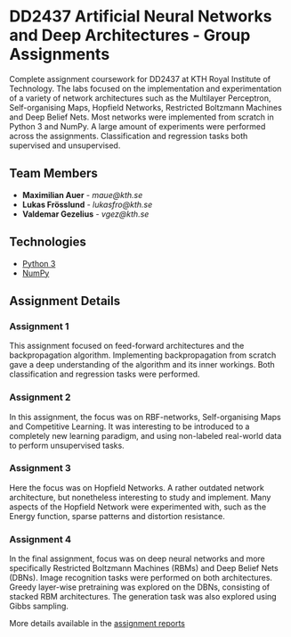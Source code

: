 # DD2437 Artificial Neural Networks and Deep Architectures - Group Assignments

Complete assignment coursework for DD2437 at KTH Royal Institute of Technology. The labs focused on the implementation and experimentation of a variety of network architectures such as the Multilayer Perceptron, Self-organising Maps, Hopfield Networks, Restricted Boltzmann Machines and Deep Belief Nets. Most networks were implemented from scratch in Python 3 and NumPy. A large amount of experiments were performed across the assignments. Classification and regression tasks both supervised and unsupervised.

## Team Members

<ul>
    <li>
        <strong>Maximilian Auer</strong> - <i style="text-decoration: none;">maue@kth.se</i>
    </li>
    <li>
        <strong>Lukas Frösslund</strong> - <i style="text-decoration: none;">lukasfro@kth.se</i>
    </li>
    <li>
        <strong>Valdemar Gezelius</strong> - <i style="text-decoration: none;">vgez@kth.se</i>
    </li>  
</ul>

## Technologies

-   [Python 3](https://www.python.org/)
-   [NumPy](https://numpy.org/)

## Assignment Details

### Assignment 1

This assignment focused on feed-forward architectures and the backpropagation algorithm. Implementing backpropagation from scratch gave a deep understanding of the algorithm and its inner workings. Both classification and regression tasks were performed.

### Assignment 2

In this assignment, the focus was on RBF-networks, Self-organising Maps and Competitive Learning. It was interesting to be introduced to a completely new learning paradigm, and using non-labeled real-world data to perform unsupervised tasks.

### Assignment 3

Here the focus was on Hopfield Networks. A rather outdated network architecture, but nonetheless interesting to study and implement. Many aspects of the Hopfield Network were experimented with, such as the Energy function, sparse patterns and distortion resistance.

### Assignment 4

In the final assignment, focus was on deep neural networks and more specifically Restricted Boltzmann Machines (RBMs) and Deep Belief Nets (DBNs). Image recognition tasks were performed on both architectures. Greedy layer-wise pretraining was explored on the DBNs, consisting of stacked RBM architectures. The generation task was also explored using Gibbs sampling.

More details available in the <a href="https://github.com/Frosslund/Assignments-DD2437-Artificial-Neural-Networks/tree/main/Assignment%20Reports">assignment reports</a>
